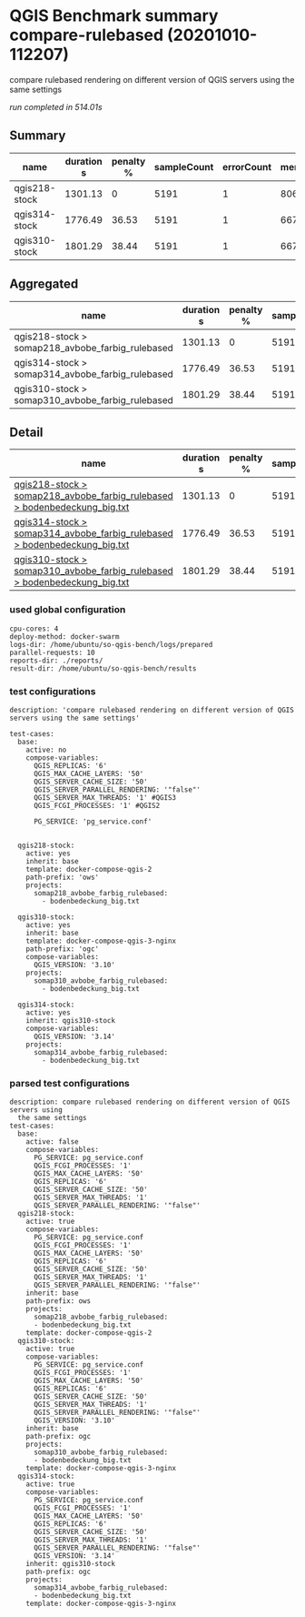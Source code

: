 # QGIS Benchmark summary compare-rulebased (20201010-112207)


compare rulebased rendering on different version of QGIS servers using the same settings

_run completed in 514.01s_

## Summary
| name          |   duration s |   penalty % |   sampleCount |   errorCount |   memMaxMB |   memAvgMB |   cpuMax% |   cpuAvg% |   errorPct |
|---------------|--------------|-------------|---------------|--------------|------------|------------|-----------|-----------|------------|
| qgis218-stock |      1301.13 |        0    |          5191 |            1 |     8065   |     6025.7 |      99.9 |      96.6 |       0.02 |
| qgis314-stock |      1776.49 |       36.53 |          5191 |            1 |     6674.4 |     5099.8 |      88.6 |      73.1 |       0.02 |
| qgis310-stock |      1801.29 |       38.44 |          5191 |            1 |     6671.4 |     5101.2 |      84.7 |      71.5 |       0.02 |

## Aggregated
| name                                             |   duration s |   penalty % |   sampleCount |   errorCount |   memMaxMB |   memAvgMB |   cpuMax% |   cpuAvg% |   errorPct |
|--------------------------------------------------|--------------|-------------|---------------|--------------|------------|------------|-----------|-----------|------------|
| qgis218-stock > somap218_avbobe_farbig_rulebased |      1301.13 |        0    |          5191 |            1 |     8065   |     6025.7 |      99.9 |      96.6 |       0.02 |
| qgis314-stock > somap314_avbobe_farbig_rulebased |      1776.49 |       36.53 |          5191 |            1 |     6674.4 |     5099.8 |      88.6 |      73.1 |       0.02 |
| qgis310-stock > somap310_avbobe_farbig_rulebased |      1801.29 |       38.44 |          5191 |            1 |     6671.4 |     5101.2 |      84.7 |      71.5 |       0.02 |

## Detail
| name                                                                                                                                                                                                                         |   duration s |   penalty % |   sampleCount |   errorCount |   errorPct |   meanResTime |   medianResTime |   minResTime |   maxResTime |   pct1ResTime |   pct2ResTime |   pct3ResTime |   throughput |   receivedKBytesPerSec |   sentKBytesPerSec |   memMaxMB |   memAvgMB |   memMinMB |   cpuMax% |   cpuAvg% |   cpuMin% |
|------------------------------------------------------------------------------------------------------------------------------------------------------------------------------------------------------------------------------|--------------|-------------|---------------|--------------|------------|---------------|-----------------|--------------|--------------|---------------|---------------|---------------|--------------|------------------------|--------------------|------------|------------|------------|-----------|-----------|-----------|
| [qgis218-stock > somap218_avbobe_farbig_rulebased > bodenbedeckung_big.txt](../results/details/compare-rulebased/20201010-112207/qgis218-stock/somap218_avbobe_farbig_rulebased/bodenbedeckung_big.txt/dashboard/index.html) |      1301.13 |        0    |          5191 |            1 |  0.0192641 |       250.651 |             141 |           28 |        90091 |         553   |         659   |        925.32 |      38.5965 |                7373.79 |            17.3287 |     8065   |     6025.7 |     2317.8 |      99.9 |      96.6 |      12.5 |
| [qgis314-stock > somap314_avbobe_farbig_rulebased > bodenbedeckung_big.txt](../results/details/compare-rulebased/20201010-112207/qgis314-stock/somap314_avbobe_farbig_rulebased/bodenbedeckung_big.txt/dashboard/index.html) |      1776.49 |       36.53 |          5191 |            1 |  0.0192641 |       342.225 |             266 |           29 |         1814 |         713.8 |         869.2 |       1179.08 |      28.9402 |                5524.3  |            12.9933 |     6674.4 |     5099.8 |     2415   |      88.6 |      73.1 |      14.9 |
| [qgis310-stock > somap310_avbobe_farbig_rulebased > bodenbedeckung_big.txt](../results/details/compare-rulebased/20201010-112207/qgis310-stock/somap310_avbobe_farbig_rulebased/bodenbedeckung_big.txt/dashboard/index.html) |      1801.29 |       38.44 |          5191 |            1 |  0.0192641 |       347.002 |             264 |           28 |         2237 |         732   |         927.4 |       1323.32 |      28.5545 |                5450.83 |            12.8201 |     6671.4 |     5101.2 |     2331.8 |      84.7 |      71.5 |      14.6 |

### used global configuration

```
cpu-cores: 4
deploy-method: docker-swarm
logs-dir: /home/ubuntu/so-qgis-bench/logs/prepared
parallel-requests: 10
reports-dir: ./reports/
result-dir: /home/ubuntu/so-qgis-bench/results

```
### test configurations

```
description: 'compare rulebased rendering on different version of QGIS servers using the same settings'

test-cases:
  base:
    active: no
    compose-variables:
      QGIS_REPLICAS: '6'
      QGIS_MAX_CACHE_LAYERS: '50'
      QGIS_SERVER_CACHE_SIZE: '50'
      QGIS_SERVER_PARALLEL_RENDERING: '"false"'
      QGIS_SERVER_MAX_THREADS: '1' #QGIS3
      QGIS_FCGI_PROCESSES: '1' #QGIS2

      PG_SERVICE: 'pg_service.conf'


  qgis218-stock:
    active: yes
    inherit: base
    template: docker-compose-qgis-2
    path-prefix: 'ows'
    projects:
      somap218_avbobe_farbig_rulebased:
        - bodenbedeckung_big.txt

  qgis310-stock:
    active: yes
    inherit: base
    template: docker-compose-qgis-3-nginx
    path-prefix: 'ogc'
    compose-variables:
      QGIS_VERSION: '3.10'
    projects:
      somap310_avbobe_farbig_rulebased:
        - bodenbedeckung_big.txt

  qgis314-stock:
    active: yes
    inherit: qgis310-stock
    compose-variables:
      QGIS_VERSION: '3.14'
    projects:
      somap314_avbobe_farbig_rulebased:
        - bodenbedeckung_big.txt

```
### parsed test configurations

```
description: compare rulebased rendering on different version of QGIS servers using
  the same settings
test-cases:
  base:
    active: false
    compose-variables:
      PG_SERVICE: pg_service.conf
      QGIS_FCGI_PROCESSES: '1'
      QGIS_MAX_CACHE_LAYERS: '50'
      QGIS_REPLICAS: '6'
      QGIS_SERVER_CACHE_SIZE: '50'
      QGIS_SERVER_MAX_THREADS: '1'
      QGIS_SERVER_PARALLEL_RENDERING: '"false"'
  qgis218-stock:
    active: true
    compose-variables:
      PG_SERVICE: pg_service.conf
      QGIS_FCGI_PROCESSES: '1'
      QGIS_MAX_CACHE_LAYERS: '50'
      QGIS_REPLICAS: '6'
      QGIS_SERVER_CACHE_SIZE: '50'
      QGIS_SERVER_MAX_THREADS: '1'
      QGIS_SERVER_PARALLEL_RENDERING: '"false"'
    inherit: base
    path-prefix: ows
    projects:
      somap218_avbobe_farbig_rulebased:
      - bodenbedeckung_big.txt
    template: docker-compose-qgis-2
  qgis310-stock:
    active: true
    compose-variables:
      PG_SERVICE: pg_service.conf
      QGIS_FCGI_PROCESSES: '1'
      QGIS_MAX_CACHE_LAYERS: '50'
      QGIS_REPLICAS: '6'
      QGIS_SERVER_CACHE_SIZE: '50'
      QGIS_SERVER_MAX_THREADS: '1'
      QGIS_SERVER_PARALLEL_RENDERING: '"false"'
      QGIS_VERSION: '3.10'
    inherit: base
    path-prefix: ogc
    projects:
      somap310_avbobe_farbig_rulebased:
      - bodenbedeckung_big.txt
    template: docker-compose-qgis-3-nginx
  qgis314-stock:
    active: true
    compose-variables:
      PG_SERVICE: pg_service.conf
      QGIS_FCGI_PROCESSES: '1'
      QGIS_MAX_CACHE_LAYERS: '50'
      QGIS_REPLICAS: '6'
      QGIS_SERVER_CACHE_SIZE: '50'
      QGIS_SERVER_MAX_THREADS: '1'
      QGIS_SERVER_PARALLEL_RENDERING: '"false"'
      QGIS_VERSION: '3.14'
    inherit: qgis310-stock
    path-prefix: ogc
    projects:
      somap314_avbobe_farbig_rulebased:
      - bodenbedeckung_big.txt
    template: docker-compose-qgis-3-nginx

```